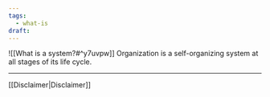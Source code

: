 ```yaml
---
tags:
  - what-is
draft:
---
```


![[What is a system?#^y7uvpw]]
Organization is a self-organizing system at all stages of its life cycle.

---
[[Disclaimer|Disclaimer]]
